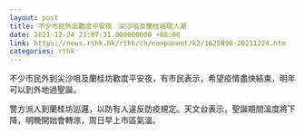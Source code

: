 ```yaml
---
layout: post
title: 不少市民外出歡度平安夜　尖沙咀及蘭桂坊現人潮
date: 2021-12-24 23:07:31.000000000 +08:00
link: https://news.rthk.hk/rthk/ch/component/k2/1625890-20211224.htm
categories: rthk
---
```


不少市民外到尖沙咀及蘭桂坊歡度平安夜，有市民表示，希望疫情盡快結束，明年可以到外地過聖誕。

警方派人到蘭桂坊巡邏，以防有人違反防疫規定。天文台表示，聖誕期間溫度將下降，明晚開始會轉涼，周日早上市區氣溫。
